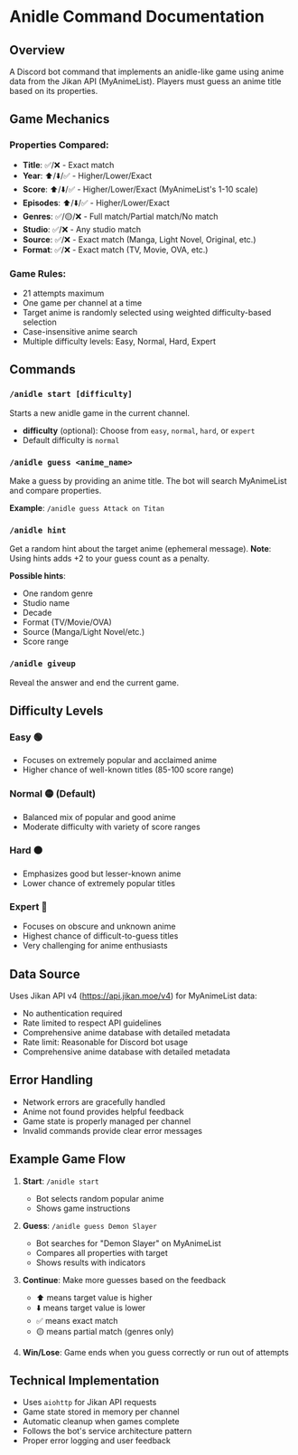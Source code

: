 # Anidle Command Documentation

## Overview
A Discord bot command that implements an anidle-like game using anime data from the Jikan API (MyAnimeList). Players must guess an anime title based on its properties.

## Game Mechanics

### Properties Compared:
- **Title**: ✅/❌ - Exact match
- **Year**: ⬆️/⬇️/✅ - Higher/Lower/Exact
- **Score**: ⬆️/⬇️/✅ - Higher/Lower/Exact (MyAnimeList's 1-10 scale)
- **Episodes**: ⬆️/⬇️/✅ - Higher/Lower/Exact
- **Genres**: ✅/🟡/❌ - Full match/Partial match/No match
- **Studio**: ✅/❌ - Any studio match
- **Source**: ✅/❌ - Exact match (Manga, Light Novel, Original, etc.)
- **Format**: ✅/❌ - Exact match (TV, Movie, OVA, etc.)

### Game Rules:
- 21 attempts maximum
- One game per channel at a time
- Target anime is randomly selected using weighted difficulty-based selection
- Case-insensitive anime search
- Multiple difficulty levels: Easy, Normal, Hard, Expert

## Commands

### `/anidle start [difficulty]`
Starts a new anidle game in the current channel.
- **difficulty** (optional): Choose from `easy`, `normal`, `hard`, or `expert`
- Default difficulty is `normal`

### `/anidle guess <anime_name>`
Make a guess by providing an anime title. The bot will search MyAnimeList and compare properties.

**Example**: `/anidle guess Attack on Titan`

### `/anidle hint`
Get a random hint about the target anime (ephemeral message).
**Note**: Using hints adds +2 to your guess count as a penalty.

**Possible hints**:
- One random genre
- Studio name
- Decade
- Format (TV/Movie/OVA)
- Source (Manga/Light Novel/etc.)
- Score range

### `/anidle giveup`
Reveal the answer and end the current game.

## Difficulty Levels

### Easy 🟢
- Focuses on extremely popular and acclaimed anime
- Higher chance of well-known titles (85-100 score range)

### Normal 🟡 (Default)
- Balanced mix of popular and good anime
- Moderate difficulty with variety of score ranges

### Hard 🟠
- Emphasizes good but lesser-known anime
- Lower chance of extremely popular titles

### Expert 🔴
- Focuses on obscure and unknown anime
- Highest chance of difficult-to-guess titles
- Very challenging for anime enthusiasts

## Data Source
Uses Jikan API v4 (https://api.jikan.moe/v4) for MyAnimeList data:
- No authentication required
- Rate limited to respect API guidelines
- Comprehensive anime database with detailed metadata
- Rate limit: Reasonable for Discord bot usage
- Comprehensive anime database with detailed metadata

## Error Handling
- Network errors are gracefully handled
- Anime not found provides helpful feedback
- Game state is properly managed per channel
- Invalid commands provide clear error messages

## Example Game Flow

1. **Start**: `/anidle start`
   - Bot selects random popular anime
   - Shows game instructions

2. **Guess**: `/anidle guess Demon Slayer`
   - Bot searches for "Demon Slayer" on MyAnimeList
   - Compares all properties with target
   - Shows results with indicators

3. **Continue**: Make more guesses based on the feedback
   - ⬆️ means target value is higher
   - ⬇️ means target value is lower
   - ✅ means exact match
   - 🟡 means partial match (genres only)

4. **Win/Lose**: Game ends when you guess correctly or run out of attempts

## Technical Implementation
- Uses `aiohttp` for Jikan API requests
- Game state stored in memory per channel
- Automatic cleanup when games complete
- Follows the bot's service architecture pattern
- Proper error logging and user feedback

